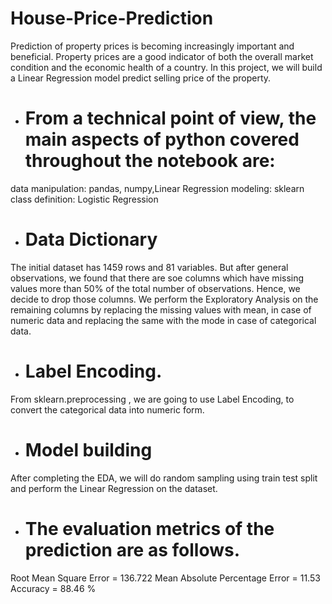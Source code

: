 # House-Price-Prediction
 Prediction of property prices is becoming increasingly important and beneficial. Property prices are a good indicator of both the overall market condition and the economic health of a country. In this project, we will build a Linear Regression model predict selling price of the property.

- # From a technical point of view, the main aspects of python covered throughout the notebook are:

data manipulation: pandas, numpy,Linear Regression
modeling: sklearn
class definition: Logistic Regression



- # Data Dictionary
The initial dataset has 1459 rows and 81 variables. But after general observations, we found that there are soe columns which have missing values more than 50% of the total number of observations. Hence, we decide to drop those columns.
We perform the Exploratory Analysis on the remaining columns by replacing the missing values with mean, in case of numeric data and replacing the same with the mode in case of categorical data. 
- # Label Encoding.
From sklearn.preprocessing , we are going to use Label Encoding, to convert the categorical data into numeric form. 
- # Model building
After completing the EDA, we will do random sampling using train test split and perform the Linear Regression on the dataset. 
- # The evaluation metrics of the prediction are as follows.
Root Mean Square Error = 136.722
Mean Absolute Percentage Error = 11.53
Accuracy = 88.46 %
